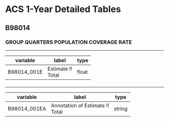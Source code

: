 # ACS 1-Year Detailed Tables

## B98014

### GROUP QUARTERS POPULATION COVERAGE RATE

___

| variable | label | type |
| ----- | ----- | ----- |
| B98014_001E | Estimate !!<br>Total | float |
### 

___

| variable | label | type |
| ----- | ----- | ----- |
| B98014_001EA | Annotation of Estimate !!<br>Total | string |

